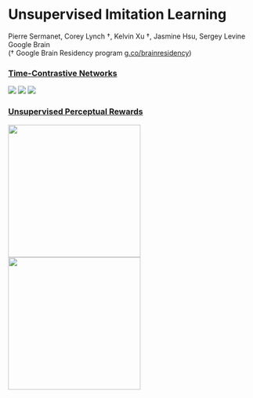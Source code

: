 # Unsupervised Imitation Learning
Pierre Sermanet, Corey Lynch †, Kelvin Xu †, Jasmine Hsu, Sergey Levine<br>
Google Brain<br>
(† Google Brain Residency program [g.co/brainresidency](https://research.google.com/teams/brain/residency/))

### [ Time-Contrastive Networks ](https://sermanet.github.io/tcn/)

<img src='docs/pouring_016.png'>
<img src='docs/human_08.png'>
<img src='docs/bluedoor_00.png'>

### [ Unsupervised Perceptual Rewards ](https://sermanet.github.io/rewards/)

<img src='docs/figs/observation.gif' height='270'>  <img src='docs/figs/imitation.gif' height='270'>
